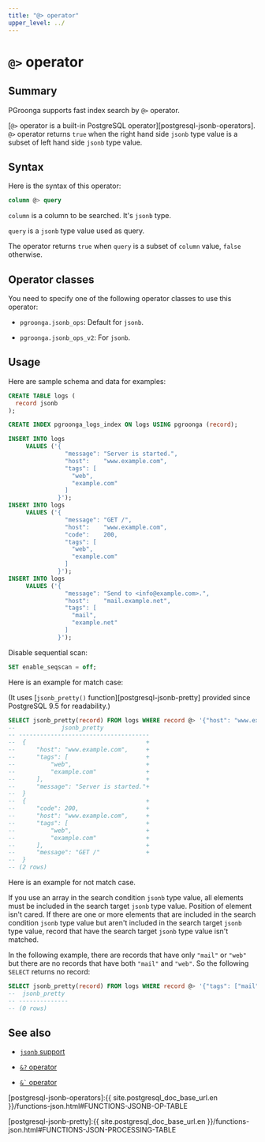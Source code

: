 ```yaml
---
title: "@> operator"
upper_level: ../
---
```


# `@>` operator

## Summary

PGroonga supports fast index search by `@>` operator.

[`@>` operator is a built-in PostgreSQL operator][postgresql-jsonb-operators]. `@>` operator returns `true` when the right hand side `jsonb` type value is a subset of left hand side `jsonb` type value.

## Syntax

Here is the syntax of this operator:

```sql
column @> query
```

`column` is a column to be searched. It's `jsonb` type.

`query` is a `jsonb` type value used as query.

The operator returns `true` when `query` is a subset of `column` value, `false` otherwise.

## Operator classes

You need to specify one of the following operator classes to use this operator:

  * `pgroonga.jsonb_ops`: Default for `jsonb`.

  * `pgroonga.jsonb_ops_v2`: For `jsonb`.

## Usage

Here are sample schema and data for examples:

```sql
CREATE TABLE logs (
  record jsonb
);

CREATE INDEX pgroonga_logs_index ON logs USING pgroonga (record);

INSERT INTO logs
     VALUES ('{
                "message": "Server is started.",
                "host":    "www.example.com",
                "tags": [
                  "web",
                  "example.com"
                ]
              }');
INSERT INTO logs
     VALUES ('{
                "message": "GET /",
                "host":    "www.example.com",
                "code":    200,
                "tags": [
                  "web",
                  "example.com"
                ]
              }');
INSERT INTO logs
     VALUES ('{
                "message": "Send to <info@example.com>.",
                "host":    "mail.example.net",
                "tags": [
                  "mail",
                  "example.net"
                ]
              }');
```

Disable sequential scan:

```sql
SET enable_seqscan = off;
```

Here is an example for match case:

(It uses [`jsonb_pretty()` function][postgresql-jsonb-pretty] provided since PostgreSQL 9.5 for readability.)

```sql
SELECT jsonb_pretty(record) FROM logs WHERE record @> '{"host": "www.example.com"}'::jsonb;
--             jsonb_pretty             
-- -------------------------------------
--  {                                  +
--      "host": "www.example.com",     +
--      "tags": [                      +
--          "web",                     +
--          "example.com"              +
--      ],                             +
--      "message": "Server is started."+
--  }
--  {                                  +
--      "code": 200,                   +
--      "host": "www.example.com",     +
--      "tags": [                      +
--          "web",                     +
--          "example.com"              +
--      ],                             +
--      "message": "GET /"             +
--  }
-- (2 rows)
```

Here is an example for not match case.

If you use an array in the search condition `jsonb` type value, all elements must be included in the search target `jsonb` type value. Position of element isn't cared. If there are one or more elements that are included in the search condition `jsonb` type value but aren't included in the search target `jsonb` type value, record that have the search target `jsonb` type value isn't matched.

In the following example, there are records that have only `"mail"` or `"web"` but there are no records that have both `"mail"` and `"web"`. So the following `SELECT` returns no record:

```sql
SELECT jsonb_pretty(record) FROM logs WHERE record @> '{"tags": ["mail", "web"]}'::jsonb;
--  jsonb_pretty 
-- --------------
-- (0 rows)
```

## See also

  * [`jsonb` support][jsonb]

  * [`&?` operator][query-jsonb-v2]

  * [`` &` `` operator][script-jsonb-v2]

[jsonb]:../jsonb.html

[query-jsonb-v2]:query-jsonb-v2.html

[script-jsonb-v2]:script-jsonb-v2.html

[postgresql-jsonb-operators]:{{ site.postgresql_doc_base_url.en }}/functions-json.html#FUNCTIONS-JSONB-OP-TABLE

[postgresql-jsonb-pretty]:{{ site.postgresql_doc_base_url.en }}/functions-json.html#FUNCTIONS-JSON-PROCESSING-TABLE
